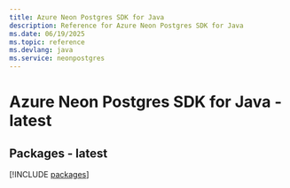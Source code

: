 ```yaml
---
title: Azure Neon Postgres SDK for Java
description: Reference for Azure Neon Postgres SDK for Java
ms.date: 06/19/2025
ms.topic: reference
ms.devlang: java
ms.service: neonpostgres
---
```

# Azure Neon Postgres SDK for Java - latest
## Packages - latest
[!INCLUDE [packages](neon-postgres-index.md)]